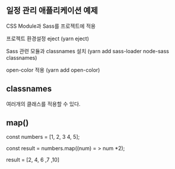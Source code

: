 ## 일정 관리 애플리케이션 예제

CSS Module과 Sass를 프로젝트에 적용

프로젝트 환경설정 eject (yarn eject)

Sass 관련 모듈과 classnames 설치 (yarn add sass-loader node-sass classnames)

open-color 적용 (yarn add open-color)

## classnames

여러개의 클래스를 적용할 수 있다.

## map()

const numbers = [1, 2, 3 4, 5];

const result = numbers.map((num) = > num *2);

result = [2, 4, 6 ,7 ,10]